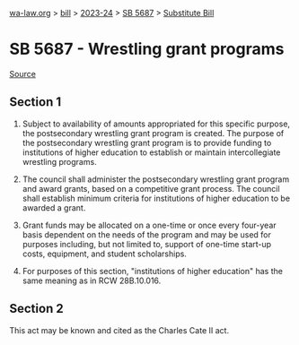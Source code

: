 [wa-law.org](/) > [bill](/bill/) > [2023-24](/bill/2023-24/) > [SB 5687](/bill/2023-24/sb/5687/) > [Substitute Bill](/bill/2023-24/sb/5687/S/)

# SB 5687 - Wrestling grant programs

[Source](http://lawfilesext.leg.wa.gov/biennium/2023-24/Pdf/Bills/Senate%20Bills/5687-S.pdf)

## Section 1
1. Subject to availability of amounts appropriated for this specific purpose, the postsecondary wrestling grant program is created. The purpose of the postsecondary wrestling grant program is to provide funding to institutions of higher education to establish or maintain intercollegiate wrestling programs.

2. The council shall administer the postsecondary wrestling grant program and award grants, based on a competitive grant process. The council shall establish minimum criteria for institutions of higher education to be awarded a grant.

3. Grant funds may be allocated on a one-time or once every four-year basis dependent on the needs of the program and may be used for purposes including, but not limited to, support of one-time start-up costs, equipment, and student scholarships.

4. For purposes of this section, "institutions of higher education" has the same meaning as in RCW 28B.10.016.

## Section 2
This act may be known and cited as the Charles Cate II act.
